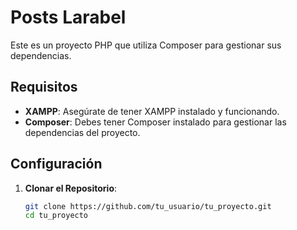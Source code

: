 # Posts Larabel

Este es un proyecto PHP que utiliza Composer para gestionar sus dependencias.

## Requisitos

- **XAMPP**: Asegúrate de tener XAMPP instalado y funcionando.
- **Composer**: Debes tener Composer instalado para gestionar las dependencias del proyecto.

## Configuración

1. **Clonar el Repositorio**:
   ```bash
   git clone https://github.com/tu_usuario/tu_proyecto.git
   cd tu_proyecto
